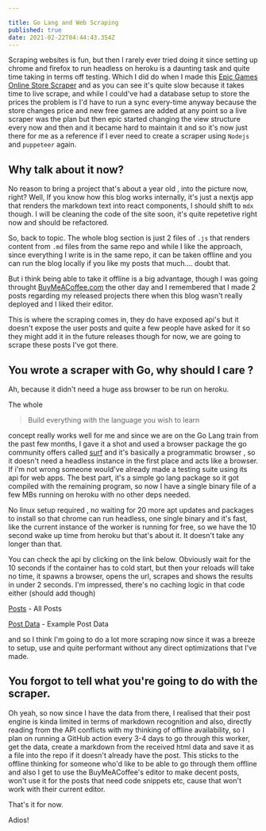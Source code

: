 ```yaml
---

title: Go Lang and Web Scraping
published: true
date: 2021-02-22T04:44:43.354Z
---
```


Scraping websites is fun, but then I rarely ever tried doing it since setting up chrome and firefox to run headless on heroku is a daunting task and quite time taking in terms off testing. Which I did do when I made this [Epic Games Online Store Scraper](games.siddharthgelera.com) and as you can see it's quite slow because it takes time to live scrape, and while I could've had a database setup to store the prices the problem is I'd have to run a sync every-time anyway because the store changes price and new free games are added at any point so a live scraper was the plan but then epic started changing the view structure every now and then and it became hard to maintain it and so it's now just there for me as a reference if I ever need to create a scraper using `Nodejs` and `puppeteer` again.

## Why talk about it now?

No reason to bring a project that's about a year old , into the picture now, right?
Well, If you know how this blog works internally, it's just a nextjs app that renders the markdown text into react components, I should shift to `mdx` though. I will be cleaning the code of the site soon, it's quite repetetive right now and should be refactored.

So, back to topic. The whole blog section is just 2 files of `.js` that renders content from `.md` files from the same repo and while I like the approach, since everything I write is in the same repo, it can be taken offline and you can run the blog locally if you like my posts that much.... doubt that.

But i think being able to take it offline is a big advantage, though I was going throught [BuyMeACoffee.com](https://buymeacoffee.com) the other day and I remembered that I made 2 posts regarding my released projects there when this blog wasn't really deployed and I liked their editor.

This is where the scraping comes in, they do have exposed api's but it doesn't expose the user posts and quite a few people have asked for it so they might add it in the future releases though for now, we are going to scrape these posts I've got there.

## You wrote a scraper with Go, why should I care ?

Ah, because it didn't need a huge ass browser to be run on heroku.

The whole

> Build everything with the language you wish to learn

concept really works well for me and since we are on the Go Lang train from the past few months, I gave it a shot and used a browser package the go community offers called [surf](https://github.com/headzoo/surf) and it's basically a programmatic browser , so it doesn't need a headless instance in the first place and acts like a browser. If i'm not wrong someone would've already made a testing suite using its api for web apps. The best part, it's a simple go lang package so it got compiled with the remaining program, so now I have a single binary file of a few MBs running on heroku with no other deps needed.

No linux setup required , no waiting for 20 more apt updates and packages to install so that chrome can run headless, one single binary and it's fast, like the current instance of the worker is running for free, so we have the 10 second wake up time from heroku but that's about it. It doesn't take any longer than that.

You can check the api by clicking on the link below. Obviously wait for the 10 seconds if the container has to cold start, but then your reloads will take no time, it spawns a browser, opens the url, scrapes and shows the results in under 2 seconds. I'm impressed, there's no caching logic in that code either (should add though)

[Posts](https://bmc-api-worker.herokuapp.com/posts) - All Posts

[Post Data](https://bmc-api-worker.herokuapp.com/posts/mailer-simple-e-mail-microservice) - Example Post Data

and so I think I'm going to do a lot more scraping now since it was a breeze to setup, use and quite performant without any direct optimizations that I've made.

## You forgot to tell what you're going to do with the scraper.

Oh yeah, so now since I have the data from there, I realised that their post engine is kinda limited in terms of markdown recognition and also, directly reading from the API conflicts with my thinking of offline availability, so I plan on running a GitHub action every 3-4 days to go through this worker, get the data, create a markdown from the received html data and save it as a file into the repo if it doesn't already have the post. This sticks to the offline thinking for someone who'd like to be able to go through them offline and also I get to use the BuyMeACoffee's editor to make decent posts, won't use it for the posts that need code snippets etc, cause that won't work with their current editor.

That's it for now.

Adios!
